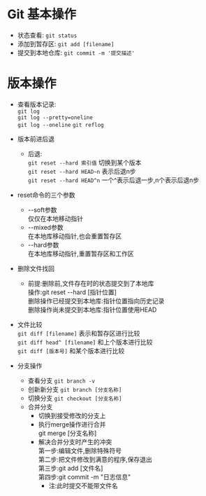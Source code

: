 # Git 基本操作
- 状态查看: `git status`
- 添加到暂存区: `git add [filename]`
- 提交到本地仓库: `git commit -m '提交描述'`
# 版本操作
- 查看版本记录:   
`git log`  
`git log --pretty=oneline`  
`git log --oneline`
`git reflog`

- 版本前进后退
  * 后退:   
  `git reset --hard 索引值`  切换到某个版本  
  `git reset --hard HEAD~n` 表示后退n步  
  `git reset --hard HEAD^n` 一个^表示后退一步,n个表示后退n步
- reset命令的三个参数  
  * --soft参数  
  仅仅在本地移动指针
  * --mixed参数  
  在本地库移动指针,也会重置暂存区
  * --hard参数  
  在本地库移动指针,重置暂存区和工作区
- 删除文件找回
  * 前提:删除前,文件存在时的状态提交到了本地库  
    操作:git reset --hard [指针位置]  
    删除操作已经提交到本地库:指针位置指向历史记录  
    删除操作尚未提交到本地库:指针位置使用HEAD
- 文件比较  
`git diff [filename]` 表示和暂存区进行比较  
`git diff head^ [filename]` 和上个版本进行比较  
`git diff [版本号]` 和某个版本进行比较  

- 分支操作
  * 查看分支 `git branch -v`
  * 创新新分支 `git branch [分支名称]`
  * 切换分支 `git checkout [分支名称]`
  * 合并分支
    * 切换到接受修改的分支上
    * 执行merge操作进行合并  
    git merge [分支名称]
    * 解决合并分支时产生的冲突  
    第一步:编辑文件,删除特殊符号  
    第二步:把文件修改到满意的程序,保存退出  
    第三步:git add [文件名]  
    第四步:git commit -m "日志信息"  
      * 注:此时提交不能带文件名
